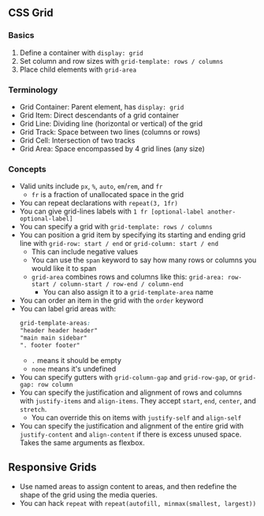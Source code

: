 ## CSS Grid

### Basics

1. Define a container with `display: grid`
1. Set column and row sizes with `grid-template: rows / columns`
1. Place child elements with `grid-area`

### Terminology

* Grid Container: Parent element, has `display: grid`
* Grid Item: Direct descendants of a grid container
* Grid Line: Dividing line (horizontal or vertical) of the grid
* Grid Track: Space between two lines (columns or rows)
* Grid Cell: Intersection of two tracks
* Grid Area: Space encompassed by 4 grid lines (any size)

### Concepts

* Valid units include `px`, `%`, `auto`, `em`/`rem`, and `fr`
    * `fr` is a fraction of unallocated space in the grid
* You can repeat declarations with `repeat(3, 1fr)`
* You can give grid-lines labels with `1 fr [optional-label another-optional-label]`
* You can specify a grid with `grid-template: rows / columns`
* You can position a grid item by specifying its starting and ending grid line with `grid-row: start / end` or `grid-column: start / end`
    * This can include negative values
    * You can use the `span` keyword to say how many rows or columns you would like it to span
    * `grid-area` combines rows and columns like this: `grid-area: row-start / column-start / row-end / column-end`
        * You can also assign it to a `grid-template-area` name
* You can order an item in the grid with the `order` keyword
* You can label grid areas with:
    ```css
    grid-template-areas:
    "header header header"
    "main main sidebar"
    ". footer footer"
    ```
    * `.` means it should be empty
    * `none` means it's undefined
* You can specify gutters with `grid-column-gap` and `grid-row-gap`, or `grid-gap: row column`
* You can specify the justification and alignment of rows and columns with `justify-items` and `align-items`. They accept `start`, `end`, `center`, and `stretch`.
    * You can override this on items with `justify-self` and `align-self`
* You can specify the justification and alignment of the entire grid with `justify-content` and `align-content` if there is excess unused space. Takes the same arguments as flexbox.

## Responsive Grids

* Use named areas to assign content to areas, and then redefine the shape of the grid using the media queries.
* You can hack `repeat` with `repeat(autofill, minmax(smallest, largest))`
